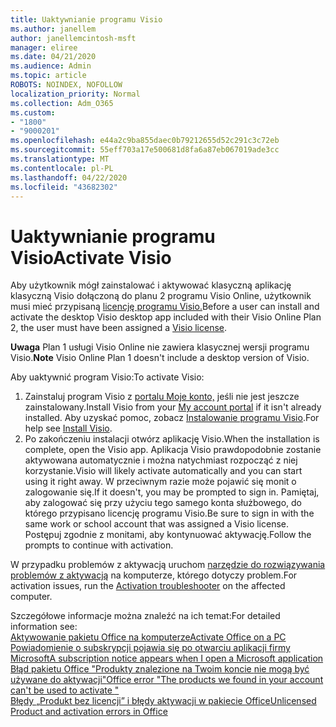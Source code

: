 ```yaml
---
title: Uaktywnianie programu Visio
ms.author: janellem
author: janellemcintosh-msft
manager: eliree
ms.date: 04/21/2020
ms.audience: Admin
ms.topic: article
ROBOTS: NOINDEX, NOFOLLOW
localization_priority: Normal
ms.collection: Adm_O365
ms.custom:
- "1800"
- "9000201"
ms.openlocfilehash: e44a2c9ba855daec0b79212655d52c291c3c72eb
ms.sourcegitcommit: 55eff703a17e500681d8fa6a87eb067019ade3cc
ms.translationtype: MT
ms.contentlocale: pl-PL
ms.lasthandoff: 04/22/2020
ms.locfileid: "43682302"
---
```

# <a name="activate-visio"></a><span data-ttu-id="e7dea-102">Uaktywnianie programu Visio</span><span class="sxs-lookup"><span data-stu-id="e7dea-102">Activate Visio</span></span>

<span data-ttu-id="e7dea-103">Aby użytkownik mógł zainstalować i aktywować klasyczną aplikację klasyczną Visio dołączoną do planu 2 programu Visio Online, użytkownik musi mieć przypisaną [licencję programu Visio.](https://docs.microsoft.com/office365/admin/subscriptions-and-billing/assign-licenses-to-users?wt.mc_id=OfficeAdm_ClientDIA_Alchemy1800)</span><span class="sxs-lookup"><span data-stu-id="e7dea-103">Before a user can install and activate the desktop Visio desktop app included with their Visio Online Plan 2, the user must have been assigned a [Visio license](https://docs.microsoft.com/office365/admin/subscriptions-and-billing/assign-licenses-to-users?wt.mc_id=OfficeAdm_ClientDIA_Alchemy1800).</span></span>

<span data-ttu-id="e7dea-104">**Uwaga** Plan 1 usługi Visio Online nie zawiera klasycznej wersji programu Visio.</span><span class="sxs-lookup"><span data-stu-id="e7dea-104">**Note** Visio Online Plan 1 doesn't include a desktop version of Visio.</span></span>

<span data-ttu-id="e7dea-105">Aby uaktywnić program Visio:</span><span class="sxs-lookup"><span data-stu-id="e7dea-105">To activate Visio:</span></span>

1. <span data-ttu-id="e7dea-106">Zainstaluj program Visio z [portalu Moje konto,](https://portal.office.com/account#installs) jeśli nie jest jeszcze zainstalowany.</span><span class="sxs-lookup"><span data-stu-id="e7dea-106">Install Visio from your [My account portal](https://portal.office.com/account#installs) if it isn't already installed.</span></span> <span data-ttu-id="e7dea-107">Aby uzyskać pomoc, zobacz [Instalowanie programu Visio](https://support.office.com/article/f98f21e3-aa02-4827-9167-ddab5b025710?wt.mc_id=OfficeAdm_ClientDIA_Alchemy1800).</span><span class="sxs-lookup"><span data-stu-id="e7dea-107">For help see [Install Visio](https://support.office.com/article/f98f21e3-aa02-4827-9167-ddab5b025710?wt.mc_id=OfficeAdm_ClientDIA_Alchemy1800).</span></span>
2. <span data-ttu-id="e7dea-108">Po zakończeniu instalacji otwórz aplikację Visio.</span><span class="sxs-lookup"><span data-stu-id="e7dea-108">When the installation is complete, open the Visio app.</span></span> <span data-ttu-id="e7dea-109">Aplikacja Visio prawdopodobnie zostanie aktywowana automatycznie i można natychmiast rozpocząć z niej korzystanie.</span><span class="sxs-lookup"><span data-stu-id="e7dea-109">Visio will likely activate automatically and you can start using it right away.</span></span> <span data-ttu-id="e7dea-110">W przeciwnym razie może pojawić się monit o zalogowanie się.</span><span class="sxs-lookup"><span data-stu-id="e7dea-110">If it doesn't, you may be prompted to sign in.</span></span> <span data-ttu-id="e7dea-111">Pamiętaj, aby zalogować się przy użyciu tego samego konta służbowego, do którego przypisano licencję programu Visio.</span><span class="sxs-lookup"><span data-stu-id="e7dea-111">Be sure to sign in with the same work or school account that was assigned a Visio license.</span></span> <span data-ttu-id="e7dea-112">Postępuj zgodnie z monitami, aby kontynuować aktywację.</span><span class="sxs-lookup"><span data-stu-id="e7dea-112">Follow the prompts to continue with activation.</span></span> 

<span data-ttu-id="e7dea-113">W przypadku problemów z aktywacją uruchom [narzędzie do rozwiązywania problemów z aktywacją](https://aka.ms/SARA-OfficeActivation-Alchemy) na komputerze, którego dotyczy problem.</span><span class="sxs-lookup"><span data-stu-id="e7dea-113">For activation issues, run the [Activation troubleshooter](https://aka.ms/SARA-OfficeActivation-Alchemy) on the affected computer.</span></span>

<span data-ttu-id="e7dea-114">Szczegółowe informacje można znaleźć na ich temat:</span><span class="sxs-lookup"><span data-stu-id="e7dea-114">For detailed information see:</span></span><br>
[<span data-ttu-id="e7dea-115">Aktywowanie pakietu Office na komputerze</span><span class="sxs-lookup"><span data-stu-id="e7dea-115">Activate Office on a PC</span></span>](https://support.office.com/article/5bd38f38-db92-448b-a982-ad170b1e187e?wt.mc_id=OfficeAdm_ClientDIA_Alchemy1800)<br>
[<span data-ttu-id="e7dea-116">Powiadomienie o subskrypcji pojawia się po otwarciu aplikacji firmy Microsoft</span><span class="sxs-lookup"><span data-stu-id="e7dea-116">A subscription notice appears when I open a Microsoft application</span></span>](https://support.office.com/article/4cabe32c-f594-4c0e-9191-3d3ade10cceb?wt.mc_id=OfficeAdm_ClientDIA_Alchemy1800)<br>
[<span data-ttu-id="e7dea-117">Błąd pakietu Office "Produkty znalezione na Twoim koncie <app>nie mogą być używane do aktywacji"</span><span class="sxs-lookup"><span data-stu-id="e7dea-117">Office error "The products we found in your account can't be used to activate <app>"</span></span>](https://support.office.com/article/c9f9a0b3-5aae-4131-8077-21e6a59f141e?wt.mc_id=OfficeAdm_ClientDIA_Alchemy1800)<br>
[<span data-ttu-id="e7dea-118">Błędy „Produkt bez licencji” i błędy aktywacji w pakiecie Office</span><span class="sxs-lookup"><span data-stu-id="e7dea-118">Unlicensed Product and activation errors in Office</span></span>](https://support.office.com/article/0d23d3c0-c19c-4b2f-9845-5344fedc4380?wt.mc_id=OfficeAdm_ClientDIA_Alchemy1800)